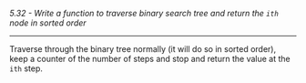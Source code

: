 *5.32 - Write a function to traverse binary search tree and return the `ith` node in sorted order*  
***
Traverse through the binary tree normally (it will do so in sorted order), keep a counter of the number of steps and stop and return the value at the `ith` step.
